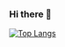 ### Hi there 👋

[![Top Langs](https://github-readme-stats.vercel.app/api/top-langs/?username=kdhur&layout=compact&text_color=F7F7F4&bg_color=EFE9C8)](https://github.com/kdhur/github-readme-stats)
